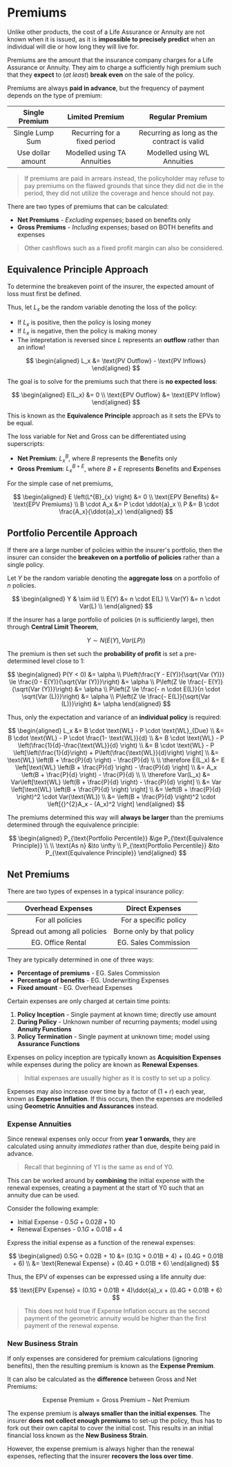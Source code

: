 # **Premiums**

Unlike other products, the cost of a Life Assurance or Annuity are not known when it is issued, as it is **impossible to precisely predict** when an individual will die or how long they will live for.

Premiums are the amount that the insurance company charges for a Life Assurance or Annuity. They aim to charge a sufficiently high premium such that they **expect** to (*at least*) **break even** on the sale of the policy.

Premiums are always **paid in advance**, but the frequency of payment depends on the type of premium:

<center>

| Single Premium | Limited Premium | Regular Premium |
| :-: | :-: | :-: |
| Single Lump Sum | Recurring for a fixed period | Recurring as long as the contract is valid |
| Use dollar amount | Modelled using TA Annuities | Modelled using WL Annuities |

</center>

> If premiums are paid in arrears instead, the policyholder may refuse to pay premiums on the flawed grounds that since they did not die in the period, they did not utilize the coverage and hence should not pay.

There are two types of premiums that can be calculated:

* **Net Premiums** - *Excluding* expenses; based on benefits only
* **Gross Premiums** - *Including* expenses; based on BOTH benefits and expenses

> Other cashflows such as a fixed profit margin can also be considered.

## **Equivalence Principle Approach**

To determine the breakeven point of the insurer, the expected amount of loss must first be defined.

Thus, let $L_x$ be the random variable denoting the loss of the policy:

* If $L_x$ is positive, then the policy is losing money
* If $L_x$ is negative, then the policy is making money
* The intepretation is reversed since $L$ represents an **outflow** rather than an inflow!

$$
\begin{aligned}
    L_x
    &= \text{PV Outflow} - \text{PV Inflows}
\end{aligned}
$$

The goal is to solve for the premiums such that there is **no expected loss**:

$$
\begin{aligned}
    E(L_x) &= 0 \\
    \text{EPV Outflow} &= \text{EPV Inflow}
\end{aligned}
$$

This is known as the **Equivalence Principle** approach as it sets the EPVs to be equal.

The loss variable for Net and Gross can be differentiated using superscripts:

* **Net Premium**: $L^{B}_{x}$, where $B$ represents the **B**enefits only
* **Gross Premium**: $L^{B+E}_{x}$, where $B+E$ represents **B**enefits and **E**xpenses

For the simple case of net premiums,

$$
\begin{aligned}
    E \left(L^{B}_{x} \right) &= 0 \\
    \text{EPV Benefits} &= \text{EPV Premiums} \\
    B \cdot A_x &= P \cdot \ddot{a}_x \\
    P &= B \cdot \frac{A_x}{\ddot{a}_x}
\end{aligned}
$$

## **Portfolio Percentile Approach**

If there are a large number of policies within the insurer's portfolio, then the insurer can consider the **breakeven on a portfolio of policies** rather than a single policy.

Let $Y$ be the random variable denoting the **aggregate loss** on a portfolio of $n$ policies.

$$
\begin{aligned}
    Y & \sim iid \\
    E(Y) &= n \cdot E(L) \\
    Var(Y) &= n \cdot Var(L) \\
\end{aligned}
$$

If the insurer has a large portfolio of policies ($n$ is sufficiently large), then through **Central Limit Theorem**,

$$
    Y \sim N(E(Y), Var(LP))
$$

The premium is then set such the **probability of profit** is set a pre-determined level close to 1:

$$
\begin{aligned}
    P(Y < 0) &= \alpha \\
    P\left(\frac{Y - E(Y)}{\sqrt{Var (Y)}} \le \frac{0 - E(Y)}{\sqrt{Var (Y)}}\right) &= \alpha \\
    P\left(Z \le \frac{- E(Y)}{\sqrt{Var (Y)}}\right) &= \alpha \\
    P\left(Z \le \frac{- n \cdot E(L)}{n \cdot \sqrt{Var (L)}}\right) &= \alpha \\
    P\left(Z \le \frac{- E(L)}{\sqrt{Var (L)}}\right) &= \alpha
\end{aligned}
$$

Thus, only the expectation and variance of an **individual policy** is required:

$$
\begin{aligned}
    L_x
    &= B \cdot \text{WL} - P \cdot \text{WL}_{Due} \\
    &= B \cdot \text{WL} - P \cdot \frac{1- \text{WL}}{d} \\
    &= B \cdot \text{WL} - P \left(\frac{1}{d}-\frac{\text{WL}}{d} \right) \\
    &= B \cdot \text{WL} - P \left[\left(\frac{1}{d}\right) + P\left(\frac{\text{WL}}{d}\right) \right] \\
    &= \text{WL} \left(B + \frac{P}{d} \right) - \frac{P}{d} \\
    \\
    \therefore E(L_x)
    &= E \left[\text{WL} \left(B + \frac{P}{d} \right) - \frac{P}{d} \right] \\
    &= A_x \left(B + \frac{P}{d} \right) - \frac{P}{d} \\
    \\
    \therefore Var(L_x)
    &= Var\left[\text{WL} \left(B + \frac{P}{d} \right) - \frac{P}{d} \right] \\
    &= Var \left[\text{WL} \left(B + \frac{P}{d} \right) \right] \\
    &= \left(B + \frac{P}{d} \right)^2 \cdot Var(\text{WL}) \\
    &= \left(B + \frac{P}{d} \right)^2 \cdot \left[{}^{2}A_x - (A_x)^2 \right]
\end{aligned}
$$

The premiums determined this way will **always be larger** than the premiums determined through the equivalence principle:

$$
\begin{aligned}
    P_{\text{Portfolio Percentile}} &\ge P_{\text{Equivalence Principle}} \\
    \\
    \text{As n} &\to \infty \\
    P_{\text{Portfolio Percentile}} &\to P_{\text{Equivalence Principle}}
\end{aligned}
$$

<!-- Why? -->

## **Net Premiums**

There are two types of expenses in a typical insurance policy:

<center>

| **Overhead Expenses** | **Direct Expenses** |
| :-: | :-: |
| For all policies | For a specific policy |
| Spread out among all policies | Borne only by that policy |
| EG. Office Rental | EG. Sales Commission |

</center>

They are typically determined in one of three ways:

* **Percentage of premiums** - EG. Sales Commission
* **Percentage of benefits** - EG. Underwriting Expenses
* **Fixed amount** - EG. Overhead Expenses

Certain expenses are only charged at certain time points:

1. **Policy Inception** - Single payment at known time; directly use amount
2. **During Policy** - Unknown number of recurring payments; model using **Annuity Functions**
3. **Policy Termination** - Single payment at unknown time; model using **Assurance Functions**

Expenses on policy inception are typically known as **Acquisition Expenses** while expenses during the policy are known as **Renewal Expenses**.

> Initial expenses are usually higher as it is costly to set up a policy.

Expenses may also increase over time by a factor of $(1+r)$ each year, known as **Expense Inflation**. If this occurs, then the expenses are modelled using **Geometric Annuities and Assurances** instead.

### **Expense Annuities**

Since renewal expenses only occur from **year 1 onwards**, they are calculated using annuity *immediates* rather than due, despite being paid in advance.

<!-- Self Made Diagram -->

> Recall that beginning of Y1 is the same as end of Y0.

This can be worked around by **combining** the initial expense with the renewal expenses, creating a payment at the start of Y0 such that an annuity due can be used.

Consider the following example:

* Initial Expense - $0.5G + 0.02B + 10$
* Renewal Expenses - $0.1G + 0.01B + 4$

Express the initial expense as a function of the renewal expenses:

$$
\begin{aligned}
    0.5G + 0.02B + 10
    &= (0.1G + 0.01B + 4) + (0.4G + 0.01B + 6) \\
    &= \text{Renewal Expense} + (0.4G + 0.01B + 6)
\end{aligned}
$$

Thus, the EPV of expenses can be expressed using a life annuity due:

$$
    \text{EPV Expense} = (0.1G + 0.01B + 4)\ddot{a}_x + (0.4G + 0.01B + 6)
$$

> This does not hold true if Expense Inflation occurs as the second payment of the geometric annuity would be higher than the first payment of the renewal expense.

### **New Business Strain**

If only expenses are considered for premium calculations (ignoring benefits), then the resulting premium is known as the **Expense Premium**.

It can also be calculated as the **difference** between Gross and Net Premiums:

$$
    \text{Expense Premium} = \text{Gross Premium} - \text{Net Premium}
$$

The expense premium is **always smaller than the initial expenses**. The insurer **does not collect enough premiums** to set-up the policy, thus has to fork out their own capital to cover the initial cost. This results in an initial financial loss known as the **New Business Strain**.

However, the expense premium is always higher than the renewal expenses, reflecting that the insurer **recovers the loss over time**.
